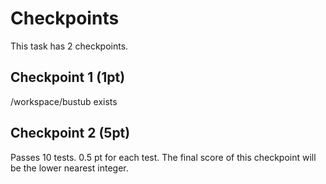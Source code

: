 # Checkpoints

This task has 2 checkpoints.

## Checkpoint 1 (1pt)

/workspace/bustub exists

## Checkpoint 2 (5pt)

Passes 10 tests. 0.5 pt for each test.
The final score of this checkpoint will be the lower nearest integer.
